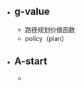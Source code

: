 
- ## g-value
	- 路径规划价值函数
	- policy（plan）
- ## A-start
	- 
<!--stackedit_data:
eyJoaXN0b3J5IjpbLTEyNzI5MzQ3NDcsMTQ3NTk3MjEzMiwtMj
A4ODc0NjYxMl19
-->